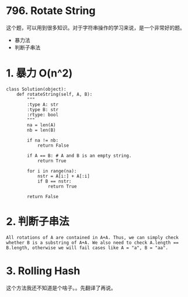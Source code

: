 # 796. Rotate String
这个题，可以用到很多知识。对于字符串操作的学习来说，是一个非常好的题。

- 暴力法
- 判断子串法



# 1. 暴力 O(n^2)

```
class Solution(object):
    def rotateString(self, A, B):
        """
        :type A: str
        :type B: str
        :rtype: bool
        """
        na = len(A)
        nb = len(B)

        if na != nb:
            return False

        if A == B: # A and B is an empty string.
            return True

        for i in range(na):
            nstr = A[i:] + A[:i]
            if B == nstr:
                return True

        return False
```

# 2. 判断子串法

```
All rotations of A are contained in A+A. Thus, we can simply check whether B is a substring of A+A. We also need to check A.length == B.length, otherwise we will fail cases like A = "a", B = "aa".
```
# 3. Rolling Hash
这个方法我还不知道是个啥子。。先翻译了再说。
